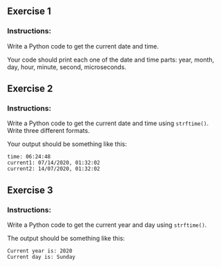 ## Exercise 1
### Instructions:

Write a Python code to get the current date and time.

Your code should print each one of the date and time parts: year, month, day, hour, minute, second, microseconds.


## Exercise 2
### Instructions:

Write a Python code to get the current date and time using `strftime()`. Write three different formats.

Your output should be something like this:
```output
time: 06:24:48
current1: 07/14/2020, 01:32:02
current2: 14/07/2020, 01:32:02 
```


## Exercise 3
### Instructions:

Write a Python code to get the current year and day using `strftime()`.

The output should be something like this:
```output
Current year is: 2020
Current day is: Sunday 
```